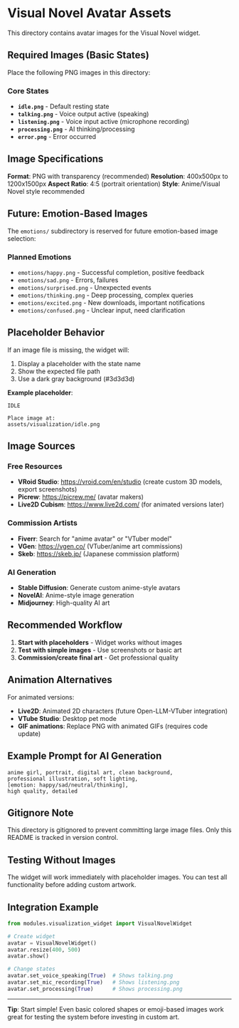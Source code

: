# Visual Novel Avatar Assets

This directory contains avatar images for the Visual Novel widget.

## Required Images (Basic States)

Place the following PNG images in this directory:

### Core States
- **`idle.png`** - Default resting state
- **`talking.png`** - Voice output active (speaking)
- **`listening.png`** - Voice input active (microphone recording)
- **`processing.png`** - AI thinking/processing
- **`error.png`** - Error occurred

## Image Specifications

**Format**: PNG with transparency (recommended)
**Resolution**: 400x500px to 1200x1500px
**Aspect Ratio**: 4:5 (portrait orientation)
**Style**: Anime/Visual Novel style recommended

## Future: Emotion-Based Images

The `emotions/` subdirectory is reserved for future emotion-based image selection:

### Planned Emotions
- `emotions/happy.png` - Successful completion, positive feedback
- `emotions/sad.png` - Errors, failures
- `emotions/surprised.png` - Unexpected events
- `emotions/thinking.png` - Deep processing, complex queries
- `emotions/excited.png` - New downloads, important notifications
- `emotions/confused.png` - Unclear input, need clarification

## Placeholder Behavior

If an image file is missing, the widget will:
1. Display a placeholder with the state name
2. Show the expected file path
3. Use a dark gray background (#3d3d3d)

**Example placeholder**:
```
IDLE

Place image at:
assets/visualization/idle.png
```

## Image Sources

### Free Resources
- **VRoid Studio**: https://vroid.com/en/studio (create custom 3D models, export screenshots)
- **Picrew**: https://picrew.me/ (avatar makers)
- **Live2D Cubism**: https://www.live2d.com/ (for animated versions later)

### Commission Artists
- **Fiverr**: Search for "anime avatar" or "VTuber model"
- **VGen**: https://vgen.co/ (VTuber/anime art commissions)
- **Skeb**: https://skeb.jp/ (Japanese commission platform)

### AI Generation
- **Stable Diffusion**: Generate custom anime-style avatars
- **NovelAI**: Anime-style image generation
- **Midjourney**: High-quality AI art

## Recommended Workflow

1. **Start with placeholders** - Widget works without images
2. **Test with simple images** - Use screenshots or basic art
3. **Commission/create final art** - Get professional quality

## Animation Alternatives

For animated versions:
- **Live2D**: Animated 2D characters (future Open-LLM-VTuber integration)
- **VTube Studio**: Desktop pet mode
- **GIF animations**: Replace PNG with animated GIFs (requires code update)

## Example Prompt for AI Generation

```
anime girl, portrait, digital art, clean background,
professional illustration, soft lighting,
[emotion: happy/sad/neutral/thinking],
high quality, detailed
```

## Gitignore Note

This directory is gitignored to prevent committing large image files. Only this README is tracked in version control.

## Testing Without Images

The widget will work immediately with placeholder images. You can test all functionality before adding custom artwork.

## Integration Example

```python
from modules.visualization_widget import VisualNovelWidget

# Create widget
avatar = VisualNovelWidget()
avatar.resize(400, 500)
avatar.show()

# Change states
avatar.set_voice_speaking(True)  # Shows talking.png
avatar.set_mic_recording(True)   # Shows listening.png
avatar.set_processing(True)      # Shows processing.png
```

---

**Tip**: Start simple! Even basic colored shapes or emoji-based images work great for testing the system before investing in custom art.
